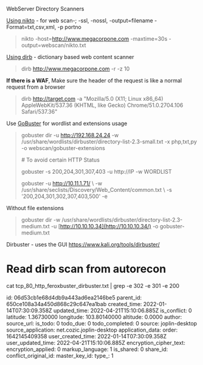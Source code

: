 WebServer Directory Scanners

<ins>Using nikto</ins> \- for web scan-; -ssl, -nossl, -output=filename -Format=txt,csv,xml, -p portno

> nikto -host=http://www.megacorpone.com -maxtime=30s -output=webscan/nikto.txt

<ins>Using dirb</ins> \- dictionary based web content scanner

> dirb http://www.megacorpone.com -r -z 10

**If there is a WAF**, Make sure the header of the request is like a normal request from a browser

> dirb http://target.com -a "Mozilla/5.0 (X11; Linux x86_64) AppleWebKit/537.36 (KHTML, like Gecko) Chrome/51.0.2704.106 Safari/537.36"

Use <ins>GoBuster</ins> for wordlist and extensions usage

> gobuster dir -u http://192.168.24.24 -w /usr/share/wordlists/dirbuster/directory-list-2.3-small.txt -x php,txt,py -o webscan/gobuster-extensions
> 
> \# To avoid certain HTTP Status
> 
> gobuster -s 200,204,301,307,403 -u http://IP -w WORDLIST
> 
> gobuster -u http://10.11.1.71/ \ -w /usr/share/seclists/Discovery/Web_Content/common.txt \ -s '200,204,301,302,307,403,500' -e

Without file extensions

> gobuster dir -w /usr/share/wordlists/dirbuster/directory-list-2.3-medium.txt -u [http://10.10.10.34](http://10.10.10.34/) -o gobuster-medium.txt

Dirbuster - uses the GUI https://www.kali.org/tools/dirbuster/

# Read dirb scan from autorecon

cat tcp\_80\_http\_feroxbuster\_dirbuster.txt | grep -e 302 -e 301 -e 200

id: 06d53cb1e68d4db9a443ad6ea2146be5
parent_id: 650ce108a34a450d868c29c647ea1bab
created_time: 2022-01-14T07:30:09.358Z
updated_time: 2022-04-21T15:10:06.885Z
is_conflict: 0
latitude: 1.36730000
longitude: 103.80140000
altitude: 0.0000
author: 
source_url: 
is_todo: 0
todo_due: 0
todo_completed: 0
source: joplin-desktop
source_application: net.cozic.joplin-desktop
application_data: 
order: 1642145409358
user_created_time: 2022-01-14T07:30:09.358Z
user_updated_time: 2022-04-21T15:10:06.885Z
encryption_cipher_text: 
encryption_applied: 0
markup_language: 1
is_shared: 0
share_id: 
conflict_original_id: 
master_key_id: 
type_: 1